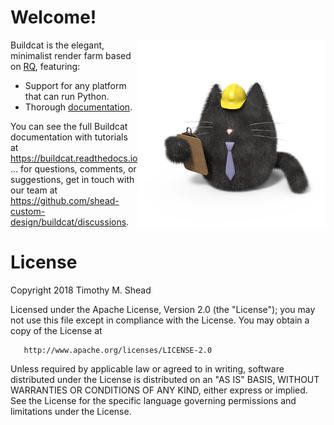 # Welcome!

<img src="artwork/logo.png" width="300" style="float:right"/>

Buildcat is the elegant, minimalist render farm based on [RQ](http://python-rq.org), featuring:

* Support for any platform that can run Python.
* Thorough [documentation](https://buildcat.readthedocs.io).

You can see the full Buildcat documentation with tutorials at
https://buildcat.readthedocs.io ... for questions, comments, or suggestions, get
in touch with our team at https://github.com/shead-custom-design/buildcat/discussions.

License
=======

Copyright 2018 Timothy M. Shead

   Licensed under the Apache License, Version 2.0 (the "License");
   you may not use this file except in compliance with the License.
   You may obtain a copy of the License at

       http://www.apache.org/licenses/LICENSE-2.0

   Unless required by applicable law or agreed to in writing, software
   distributed under the License is distributed on an "AS IS" BASIS,
   WITHOUT WARRANTIES OR CONDITIONS OF ANY KIND, either express or implied.
   See the License for the specific language governing permissions and
   limitations under the License.
